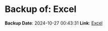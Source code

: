# Backup of: Excel

**Backup Date**: 2024-10-27 00:43:31
**Link**: [Excel](https://przemienniki.net/export/przemienniki.xls)

